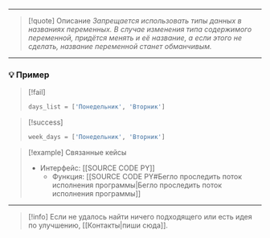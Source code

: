 ***

>[!quote] Описание
_Запрещается использовать типы данных в названиях переменных.
В случае изменения типа содержимого переменной, придётся менять и её название, а если этого не сделать, название переменной станет обманчивым._

***
### 💡 Пример

> [!fail]
> ```python
> days_list = ['Понедельник', 'Вторник']
> ```

> [!success]
> ```python
> week_days = ['Понедельник', 'Вторник']
> ```

> [!example] Связанные кейсы
>- Интерфейс: [[SOURCE CODE PY]]
>	- Функция: [[SOURCE CODE PY#Бегло проследить поток исполнения программы|Бегло проследить поток исполнения программы]]

***

> [!info]
> Если не удалось найти ничего подходящего или есть идея по улучшению, [[Контакты|пиши сюда]].
